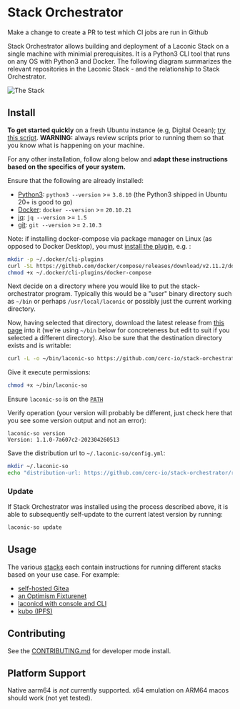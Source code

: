 # Stack Orchestrator

Make a change to create a PR to test which CI jobs are run in Github

Stack Orchestrator allows building and deployment of a Laconic Stack on a single machine with minimial prerequisites. It is a Python3 CLI tool that runs on any OS with Python3 and Docker. The following diagram summarizes the relevant repositories in the Laconic Stack - and the relationship to Stack Orchestrator.

![The Stack](/docs/images/laconic-stack.png)

## Install

**To get started quickly** on a fresh Ubuntu instance (e.g, Digital Ocean); [try this script](./scripts/quick-install-linux.sh). **WARNING:** always review scripts prior to running them so that you know what is happening on your machine.

For any other installation, follow along below and **adapt these instructions based on the specifics of your system.**


Ensure that the following are already installed:

- [Python3](https://wiki.python.org/moin/BeginnersGuide/Download): `python3 --version` >= `3.8.10` (the Python3 shipped in Ubuntu 20+ is good to go)
- [Docker](https://docs.docker.com/get-docker/): `docker --version` >= `20.10.21`
- [jq](https://stedolan.github.io/jq/download/): `jq --version` >= `1.5`
- [git](https://git-scm.com/book/en/v2/Getting-Started-Installing-Git): `git --version` >= `2.10.3`

Note: if installing docker-compose via package manager on Linux (as opposed to Docker Desktop), you must [install the plugin](https://docs.docker.com/compose/install/linux/#install-the-plugin-manually), e.g. :

```bash
mkdir -p ~/.docker/cli-plugins
curl -SL https://github.com/docker/compose/releases/download/v2.11.2/docker-compose-linux-x86_64 -o ~/.docker/cli-plugins/docker-compose
chmod +x ~/.docker/cli-plugins/docker-compose
```

Next decide on a directory where you would like to put the stack-orchestrator program. Typically this would be 
a "user" binary directory such as `~/bin` or perhaps `/usr/local/laconic` or possibly just the current working directory.

Now, having selected that directory, download the latest release from [this page](https://github.com/cerc-io/stack-orchestrator/tags) into it (we're using `~/bin` below for concreteness but edit to suit if you selected a different directory). Also be sure that the destination directory exists and is writable:

```bash
curl -L -o ~/bin/laconic-so https://github.com/cerc-io/stack-orchestrator/releases/latest/download/laconic-so
```

Give it execute permissions:

```bash
chmod +x ~/bin/laconic-so
```

Ensure `laconic-so` is on the [`PATH`](https://unix.stackexchange.com/a/26059)

Verify operation (your version will probably be different, just check here that you see some version output and not an error):

```
laconic-so version
Version: 1.1.0-7a607c2-202304260513
```
Save the distribution url to `~/.laconic-so/config.yml`:
```bash
mkdir ~/.laconic-so
echo "distribution-url: https://github.com/cerc-io/stack-orchestrator/releases/latest/download/laconic-so" >  ~/.laconic-so/config.yml
```

### Update
If Stack Orchestrator was installed using the process described above, it is able to subsequently self-update to the current latest version by running:

```bash
laconic-so update
```

## Usage

The various [stacks](/app/data/stacks) each contain instructions for running different stacks based on your use case. For example:

- [self-hosted Gitea](/app/data/stacks/build-support)
- [an Optimism Fixturenet](/app/data/stacks/fixturenet-optimism)
- [laconicd with console and CLI](app/data/stacks/fixturenet-laconic-loaded)
- [kubo (IPFS)](app/data/stacks/kubo)

## Contributing

See the [CONTRIBUTING.md](/docs/CONTRIBUTING.md) for developer mode install.

## Platform Support

Native aarm64 is _not_ currently supported. x64 emulation on ARM64 macos should work (not yet tested).


